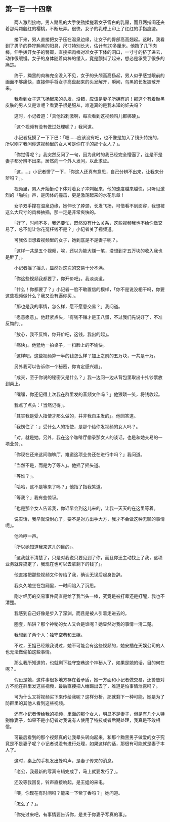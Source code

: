 ## 第一百一十四章

　　两人激烈接吻，男人黝黑的大手使劲揉搓着女子雪白的乳房，而且两指间还夹着那两颗殷红的樱桃，不断玩弄。很快，女子的乳球上印上了红红的手指痕迹。

　　接下来，男人直接把女子压在温泉边缘，让女子的臀部高高翘起。这时，我看到了男子的狰狞黝黑的阳具，尺寸特别长大，估计有20多厘米。他撸了几下肉棒，伸手拨开女子的臀瓣，直接把肉棒对准女子下体的洞口，一寸寸的挤了进去，动作很缓慢。女子的身体随着肉棒的缓入，竟是颤抖了起来，想必是承受了很多的痛楚。

　　终于，黝黑的肉棒完全没入不见，女子的头颅高高扬起，男人似乎感觉眼前的画面不够痛快，直接伸手将女子高盘起来的头发解开，瞬间，乌黑的长发披散开来。

　　我看到女子这飞扬起来的头发，没错，应该是妻子所拥有的！那这个有着黝黑皮肤的男人又是谁呢？看妻子很是服从，难道真的是我未知的奸夫吗？

　　这时，小记者道：「真他妈刺激啊，每次看到这视频鸡儿都梆硬」。

　　「这个视频有没有做过处理呢？」我问道。

　　小记者抚摸了一下下巴：「嗯……应该没有吧，也不像是加入了镜头特技的，所以刚才我问你这视频里的女人可是你在乎的那个女人？」。

　　「你觉得呢？」我突然反问了一句，因为此时的我已经完全懵逼了，连是不是妻子都分辨不出来，居然向一个外人发问，以此求证。

　　「这……」小记者愣了一下，「你这人还真有意思，自己分辨不出来，让我来分辨吗？」。

　　视频里，男人开始挺动下体对着女子冲刺起来，他的速度越来越快，只听见激烈的「啪啪」声，是肉体的撞击，更是激荡起来的水花乐章！

　　女子双手撑在温泉边缘，她伸长了脖颈，长发飞扬，可惜看不到面容，我想被这么大尺寸的肉棒抽插，那一定是非常爽快的。

　　「好了，时间不多，我还要忙，既然没有什么关系，这些视频我也不给你做交易了，总不能让你花冤枉钱不是？」小记者关了视频道。

　　可我依旧想着视频里的女子，她到底是不是妻子呢？。

　　「这样一共是五个视频，唉，还以为能大赚一笔，没想到才五万块的收入我也是醉了」。

　　小记者摇了摇头，显然对这次的交易十分不满。

　　「你这些视频我都要了，你开价吧」。我淡淡道。

　　「什么！你都要了？」小记者一脸不敢置信的模样，「你不是说没相干吗，你要这些视频做什么？我又没有逼你买」。

　　「那也是我的事情，怎么样，愿不愿意交易？」我问道。

　　「愿意愿意」。他赶紧点头，「有钱不赚才是王八蛋，不过我们先说好了，不准反悔的」。

　　「放心，我不反悔，你开价吧，这钱，我出的起」。

　　「痛快」。他猛地一拍桌子，一扫脸上的不愉快。

　　「这样吧，这些视频算一半的钱怎么样？加上之前的五万块，一共是十万。

　　另外我可以告诉你一个秘密，你肯定感兴趣」。

　　「成交，至于你说的秘密又是什么？」我一边问一边从背包里取出十扎钞票放到桌上。

　　「嘿嘿，你还记得上次我在群里发的音频文件吗？」他猥琐一笑，将钱收起。

　　我点了点头：「当然记得」。

　　「其实我是受人指使才那么做的，并非我自主发的」。他回答道。

　　「我愣住了：」受什么人的指使，是那个给你发视频的女人吗？。

　　「对，就是她。另外，我在这个咖啡厅偷录那女人的谈话，也是和她交易的一项业务」。

　　「你现在还来这间咖啡厅，难道这项业务还在进行中吗？」我问道。

　　「当然不是，而是为了等人」。他摇了摇头道。

　　「等谁？」。

　　「哈哈，这不是等来了吗？」他指了指我笑道。

　　「等我？」我有些惊讶。

　　「也是那个女人告诉我，你迟早会到这儿来的，让我一天天的在这里等着。

　　说实话，我早就没耐心了，要不是对方出手大方，我才不会做这种无聊的事情呢」。

　　他冷哼一声。

　　「所以她知道我来这儿的目的」。

　　「这我就不清楚了，只是对我说只要见到了你，而且你还主动找上了我，这项业务就算搞定了，我现在也可以去拿剩下的钱了」。

　　他直接把那些视频文件传给了我，确认无误后起身告辞。

　　我久久地坐在包厢里，一时间陷入了沉思。

　　刚才经历的交易事件简直是给了我当头一棒，究竟是被打晕还是打醒，我也不清楚。

　　我感到自己好像是步入了深渊，而且是被人引着走进去的。

　　圈套，陷阱？那个神秘的女人又会是谁呢？她显然对我的事情一清二楚。

　　我想到了两个人：独守空巷和王姐。

　　不过，王姐已经跟我说过，她不可能会有这些视频的，她安插在天娱公司的人也无法做偷拍这些事情。

　　那么我所知道的，也就剩下独守空巷这个神秘人了，如果是她的话，目的何在呢？。

　　假设是她，这件事很多地方存在着矛盾，她一方面和小记者做交易，还警告对方不能在群里发这些视频，最后直接把人给踢出去了，难道是怕事情泄露吗？。

　　可为什么又将视频买下来传给我呢？这样分析，那就剩下一种可能，她是为了防群里的其他人看到这些视频。

　　还有小记者传给我的视频，里面的那个女人，明显不是妻子，但是有几个人特别像妻子，如果不是小记者对我说有人使用了特技或者后期处理，我真是不敢相信。

　　可最后看到的那个视频真的让我晕头转向起来，和那个黝黑男子做爱的女子究竟是不是妻子呢？小记者说没有进行处理，如果这样的话，那很有可能就是妻子本人了。

　　这时，桌上的手机发出蜂鸣声，是妻子传来的消息。

　　「老公，我最新的写真专辑完成了，马上就要发行了」。

　　还没等我回复，铃声直接响起，是王姐的来电。

　　「喂，你现在有时间吗？能来一下紫丁香吗？」她问道。

　　「怎么了？」。

　　「你先过来吧，有事情要告诉你，是关于你妻子写真的事」。
